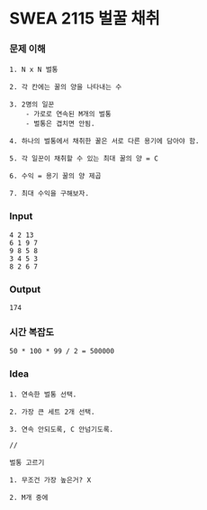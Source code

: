 # SWEA 2115 벌꿀 채취

### 문제 이해

```
1. N x N 벌통

2. 각 칸에는 꿀의 양을 나타내는 수

3. 2명의 일꾼
    - 가로로 연속된 M개의 벌통
    - 벌통은 겹치면 안됨.

4. 하나의 벌통에서 채취한 꿀은 서로 다른 용기에 담아야 함.

5. 각 일꾼이 채취할 수 있는 최대 꿀의 양 = C

6. 수익 = 용기 꿀의 양 제곱

7. 최대 수익을 구해보자.
```

### Input

```
4 2 13
6 1 9 7
9 8 5 8
3 4 5 3
8 2 6 7
```

### Output

```
174
```

### 시간 복잡도

```
50 * 100 * 99 / 2 = 500000

```

### Idea

```
1. 연속한 벌통 선택.

2. 가장 큰 세트 2개 선택.

3. 연속 안되도록, C 안넘기도록.

//

벌통 고르기

1. 무조건 가장 높은거? X

2. M개 중에
```
